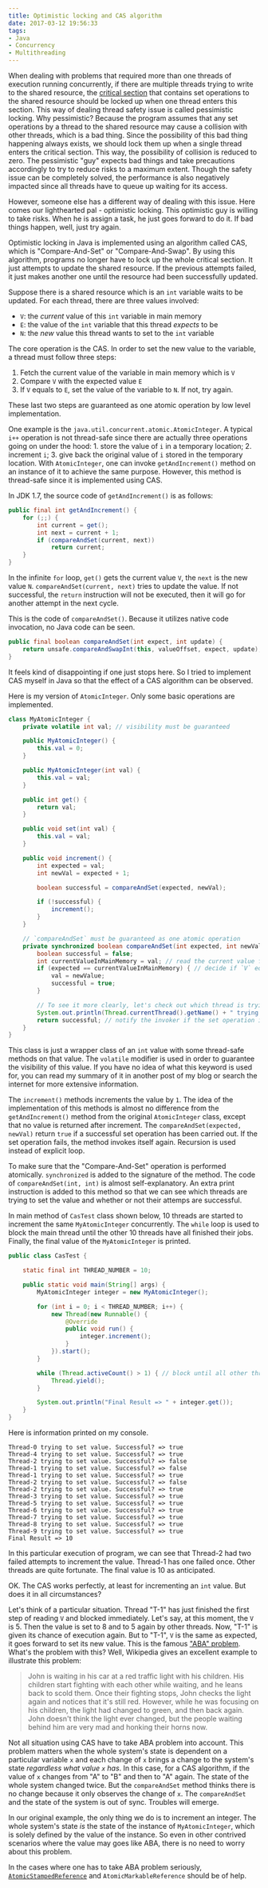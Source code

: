```yaml
---
title: Optimistic locking and CAS algorithm
date: 2017-03-12 19:56:33
tags:
- Java
- Concurrency
- Multithreading
---
```


When dealing with problems that required more than one threads of execution running concurrently, if there are multiple threads trying to write to the shared resource, the [critical section](http://tutorials.jenkov.com/java-concurrency/race-conditions-and-critical-sections.html) that contains set operations to the shared resource should be locked up when one thread enters this section. This way of dealing thread safety issue is called pessimistic locking. Why pessimistic? Because the program assumes that any set operations by a thread to the shared resource may cause a collision with other threads, which is a bad thing. Since the possibility of this bad thing happening always exists, we should lock them up when a single thread enters the critical section. This way, the possibility of collision is reduced to zero. The pessimistic "guy" expects bad things and take precautions accordingly to try to reduce risks to a maximum extent. Though the safety issue can be completely solved, the performance is also negatively impacted since all threads have to queue up waiting for its access.

However, someone else has a different way of dealing with this issue. Here comes our lighthearted pal - optimistic locking. This optimistic guy is willing to take risks. When he is assign a task, he just goes forward to do it. If bad things happen, well, just try again.

Optimistic locking in Java is implemented using an algorithm called CAS, which is "Compare-And-Set" or "Compare-And-Swap". By using this algorithm, programs no longer have to lock up the whole critical section. It just attempts to update the shared resource. If the previous attempts failed, it just makes another one until the resource had been successfully updated.

Suppose there is a shared resource which is an `int` variable waits to be updated. For each thread, there are three values involved:

- `V`: the *current* value of this `int` variable in main memory
- `E`: the value of the `int` variable that this thread *expects* to be
- `N`: the *new* value this thread wants to set to the `int` variable

The core operation is the CAS. In order to set the new value to the variable, a thread must follow three steps:

1. Fetch the current value of the variable in main memory which is `V`
2. Compare `V` with the expected value `E`
3. If `V` equals to `E`, set the value of the variable to `N`. If not, try again.

These last two steps are guaranteed as one atomic operation by low level implementation.

One example is the `java.util.concurrent.atomic.AtomicInteger`. A typical `i++` operation is not thread-safe since there are actually three operations going on under the hood: 1. store the value of `i` in a temporary location; 2. increment `i`; 3. give back the original value of `i` stored in the temporary location. With `AtomicInteger`, one can invoke `getAndIncrement()` method on an instance of it to achieve the same purpose. However, this method is thread-safe since it is implemented using CAS.

In JDK 1.7, the source code of `getAndIncrement()` is as follows:

```java
public final int getAndIncrement() {
    for (;;) {
        int current = get();
        int next = current + 1;
        if (compareAndSet(current, next))
            return current;
    }
}
```

In the infinite `for` loop, `get()` gets the current value `V`, the `next` is the new value `N`. `compareAndSet(current, next)` tries to update the value. If not successful, the `return` instruction will not be executed, then it will go for another attempt in the next cycle.

This is the code of `compareAndSet()`. Because it utilizes native code invocation, no Java code can be seen.

```java
public final boolean compareAndSet(int expect, int update) {
    return unsafe.compareAndSwapInt(this, valueOffset, expect, update);
}
```

It feels kind of disappointing if one just stops here. So I tried to implement CAS myself in Java so that the effect of a CAS algorithm can be observed.

Here is my version of `AtomicInteger`. Only some basic operations are implemented.

```java
class MyAtomicInteger {
    private volatile int val; // visibility must be guaranteed

    public MyAtomicInteger() {
        this.val = 0;
    }

    public MyAtomicInteger(int val) {
        this.val = val;
    }

    public int get() {
        return val;
    }

    public void set(int val) {
        this.val = val;
    }

    public void increment() {
        int expected = val;
        int newVal = expected + 1;

        boolean successful = compareAndSet(expected, newVal);

        if (!successful) {
            increment();
        }
    }

    // `compareAndSet` must be guaranteed as one atomic operation
    private synchronized boolean compareAndSet(int expected, int newValue) {
        boolean successful = false;
        int currentValueInMainMemory = val; // read the current value from main memory
        if (expected == currentValueInMainMemory) { // decide if `V` equals to `N`
            val = newValue;
            successful = true;
        }

        // To see it more clearly, let's check out which thread is trying to set value
        System.out.println(Thread.currentThread().getName() + " trying to set value. Successful? " + successful);
        return successful; // notify the invoker if the set operation is successful
    }
}
```

This class is just a wrapper class of an `int` value with some thread-safe methods on that value. The `volatile` modifier is used in order to guarantee the visibility of this value. If you have no idea of what this keyword is used for, you can read my summary of it in another post of my blog or search the internet for more extensive information.

The `increment()` methods increments the value by `1`. The idea of the implementation of this methods is almost no difference from the `getAndIncrement()` method from the original `AtomicInteger` class, except that no value is returned after increment. The `compareAndSet(expected, newVal)` return `true` if a successful set operation has been carried out. If the set operation fails, the method invokes itself again. Recursion is used instead of explicit loop.

To make sure that the "Compare-And-Set" operation is performed atomically. `synchronized` is added to the signature of the method. The code of `compareAndSet(int, int)` is almost self-explanatory. An extra print instruction is added to this method so that we can see which threads are trying to set the value and whether or not their attemps are successful.

In main method of `CasTest` class shown below, 10 threads are started to increment the same `MyAtomicInteger` concurrently. The `while` loop is used to block the main thread until the other 10 threads have all finished their jobs. Finally, the final value of the `MyAtomicInteger` is printed.

```java
public class CasTest {

    static final int THREAD_NUMBER = 10;

    public static void main(String[] args) {
        MyAtomicInteger integer = new MyAtomicInteger();

        for (int i = 0; i < THREAD_NUMBER; i++) {
            new Thread(new Runnable() {
                @Override
                public void run() {
                    integer.increment();
                }
            }).start();
        }

        while (Thread.activeCount() > 1) { // block until all other threads are terminated
            Thread.yield();
        }

        System.out.println("Final Result => " + integer.get());
    }
}
```

Here is information printed on my console.

```
Thread-0 trying to set value. Successful? => true
Thread-4 trying to set value. Successful? => true
Thread-2 trying to set value. Successful? => false
Thread-1 trying to set value. Successful? => false
Thread-1 trying to set value. Successful? => true
Thread-2 trying to set value. Successful? => false
Thread-2 trying to set value. Successful? => true
Thread-3 trying to set value. Successful? => true
Thread-5 trying to set value. Successful? => true
Thread-6 trying to set value. Successful? => true
Thread-7 trying to set value. Successful? => true
Thread-8 trying to set value. Successful? => true
Thread-9 trying to set value. Successful? => true
Final Result => 10
```

In this particular execution of program, we can see that Thread-2 had two failed attempts to increment the value. Thread-1 has one failed once. Other threads are quite fortunate. The final value is 10 as anticipated.

OK. The CAS works perfectly, at least for incrementing an `int` value. But does it in all circumstances?

Let's think of a particular situation. Thread "T-1" has just finished the first step of reading `V` and blocked immediately. Let's say, at this moment, the `V` is 5. Then the value is set to 8 and to 5 again by other threads. Now, "T-1" is given its chance of execution again. But to "T-1", `V` is the same as expected, it goes forward to set its new value. This is the famous ["ABA" problem](https://en.wikipedia.org/wiki/ABA_problem). What's the problem with this? Well, Wikipedia gives an excellent example to illustrate this problem:

> John is waiting in his car at a red traffic light with his children. His children start fighting with each other while waiting, and he leans back to scold them. Once their fighting stops, John checks the light again and notices that it's still red. However, while he was focusing on his children, the light had changed to green, and then back again. John doesn't think the light ever changed, but the people waiting behind him are very mad and honking their horns now.

Not all situation using CAS have to take ABA problem into account. This problem matters when the whole system's state is dependent on a particular variable `x` and each change of `x` brings a change to the system's state *regardless what value `x` has*. In this case, for a CAS algorithm, if the value of `x` changes from "A" to "B" and then to "A" again. The state of the whole system changed twice. But the `compareAndSet` method thinks there is no change because it only observes the change of `x`. The `compareAndSet` and the state of the system is out of sync. Troubles will emerge.

In our original example, the only thing we do is to increment an integer. The whole system's state *is* the state of the instance of `MyAtomicInteger`, which is solely defined by the value of the instance. So even in other contrived scenarios where the value may goes like ABA, there is no need to worry about this problem.

In the cases where one has to take ABA problem seriously, [`AtomicStampedReference`](http://tutorials.jenkov.com/java-util-concurrent/atomicstampedreference.html) and `AtomicMarkableReference` should be of help.